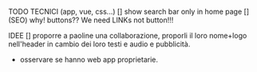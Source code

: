 TODO TECNICI (app, vue, css...)
[] show search bar only in home page
[] (SEO) why! buttons?? We need LINKs not button!!!

IDEE
[] proporre a paoline una collaborazione, proporli il loro nome+logo nell'header 
   in cambio dei loro testi e audio e pubblicità. 
   - osservare se hanno web app proprietarie.